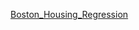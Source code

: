 [](https://colab.research.google.com/github/ds4m/ds4m.github.io/blob/master/chapter-8-resources/boston-dataset-example.ipynb)

[Boston_Housing_Regression](https://colab.research.google.com/github/Mjrovai/UNIFEI-IESTI01-TinyML-2022.1/blob/main/00_Curse_Folder/1_Fundamentals/Class_07/TF_Boston_Housing_Regression.ipynb)
